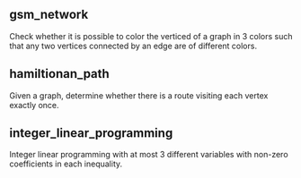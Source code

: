 ## gsm_network
Check whether it is possible to color the verticed of a graph in 3 colors such that any two vertices
connected by an edge are of different colors.

## hamiltionan_path
Given a graph, determine whether there is a route visiting each vertex exactly once.

## integer_linear_programming
Integer linear programming with at most 3 different variables with non-zero coefficients in each inequality.